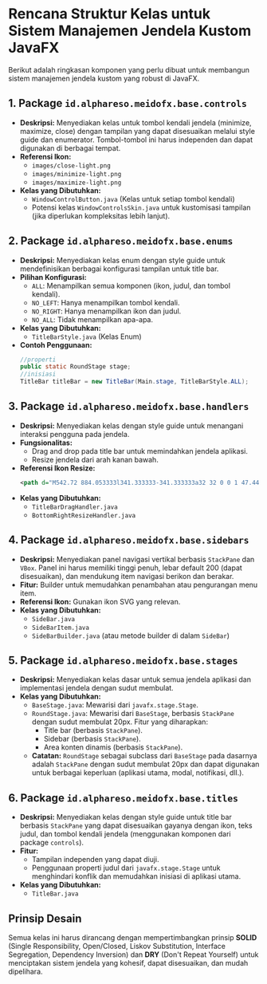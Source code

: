 # Rencana Struktur Kelas untuk Sistem Manajemen Jendela Kustom JavaFX

Berikut adalah ringkasan komponen yang perlu dibuat untuk membangun sistem manajemen jendela kustom yang robust di JavaFX.

## 1. Package `id.alphareso.meidofx.base.controls`

* **Deskripsi:** Menyediakan kelas untuk tombol kendali jendela (minimize, maximize, close) dengan tampilan yang dapat disesuaikan melalui style guide dan enumerator. Tombol-tombol ini harus independen dan dapat digunakan di berbagai tempat.
* **Referensi Ikon:**
    * `images/close-light.png`
    * `images/minimize-light.png`
    * `images/maximize-light.png`
* **Kelas yang Dibutuhkan:**
    * `WindowControlButton.java` (Kelas untuk setiap tombol kendali)
    * Potensi kelas `WindowControlsSkin.java` untuk kustomisasi tampilan (jika diperlukan kompleksitas lebih lanjut).

## 2. Package `id.alphareso.meidofx.base.enums`

* **Deskripsi:** Menyediakan kelas enum dengan style guide untuk mendefinisikan berbagai konfigurasi tampilan untuk title bar.
* **Pilihan Konfigurasi:**
    * `ALL`: Menampilkan semua komponen (ikon, judul, dan tombol kendali).
    * `NO_LEFT`: Hanya menampilkan tombol kendali.
    * `NO_RIGHT`: Hanya menampilkan ikon dan judul.
    * `NO_ALL`: Tidak menampilkan apa-apa.
* **Kelas yang Dibutuhkan:**
    * `TitleBarStyle.java` (Kelas Enum)
* **Contoh Penggunaan:**
    ```java
    //properti
    public static RoundStage stage;
    //inisiasi
    TitleBar titleBar = new TitleBar(Main.stage, TitleBarStyle.ALL);
    ```

## 3. Package `id.alphareso.meidofx.base.handlers`

* **Deskripsi:** Menyediakan kelas dengan style guide untuk menangani interaksi pengguna pada jendela.
* **Fungsionalitas:**
    * Drag and drop pada title bar untuk memindahkan jendela aplikasi.
    * Resize jendela dari arah kanan bawah.
* **Referensi Ikon Resize:**
    ```svg
    <path d="M542.72 884.053333l341.333333-341.333333a32 32 0 0 1 47.445334 42.816l-2.197334 2.432-341.333333 341.333333a32 32 0 0 1-47.466667-42.837333l2.197334-2.432 341.333333-341.333333-341.333333 341.333333z m-437.333333-10.666666l778.666666-778.666667a32 32 0 0 1 47.445334 42.816l-2.197334 2.432-778.666666 778.666667a32 32 0 0 1-47.466667-42.837334l2.197333-2.432 778.666667-778.666666-778.666667 778.666666z"/>
    ```
* **Kelas yang Dibutuhkan:**
    * `TitleBarDragHandler.java`
    * `BottomRightResizeHandler.java`

## 4. Package `id.alphareso.meidofx.base.sidebars`

* **Deskripsi:** Menyediakan panel navigasi vertikal berbasis `StackPane` dan `VBox`. Panel ini harus memiliki tinggi penuh, lebar default 200 (dapat disesuaikan), dan mendukung item navigasi berikon dan berakar.
* **Fitur:** Builder untuk memudahkan penambahan atau pengurangan menu item.
* **Referensi Ikon:** Gunakan ikon SVG yang relevan.
* **Kelas yang Dibutuhkan:**
    * `SideBar.java`
    * `SideBarItem.java`
    * `SideBarBuilder.java` (atau metode builder di dalam `SideBar`)

## 5. Package `id.alphareso.meidofx.base.stages`

* **Deskripsi:** Menyediakan kelas dasar untuk semua jendela aplikasi dan implementasi jendela dengan sudut membulat.
* **Kelas yang Dibutuhkan:**
    * `BaseStage.java`: Mewarisi dari `javafx.stage.Stage`.
    * `RoundStage.java`: Mewarisi dari `BaseStage`, berbasis `StackPane` dengan sudut membulat 20px. Fitur yang diharapkan:
        * Title bar (berbasis `StackPane`).
        * Sidebar (berbasis `StackPane`).
        * Area konten dinamis (berbasis `StackPane`).
    * **Catatan:** `RoundStage` sebagai subclass dari `BaseStage` pada dasarnya adalah `StackPane` dengan sudut membulat 20px dan dapat digunakan untuk berbagai keperluan (aplikasi utama, modal, notifikasi, dll.).

## 6. Package `id.alphareso.meidofx.base.titles`

* **Deskripsi:** Menyediakan kelas dengan style guide untuk title bar berbasis `StackPane` yang dapat disesuaikan gayanya dengan ikon, teks judul, dan tombol kendali jendela (menggunakan komponen dari package `controls`).
* **Fitur:**
    * Tampilan independen yang dapat diuji.
    * Penggunaan properti judul dari `javafx.stage.Stage` untuk menghindari konflik dan memudahkan inisiasi di aplikasi utama.
* **Kelas yang Dibutuhkan:**
    * `TitleBar.java`

## Prinsip Desain

Semua kelas ini harus dirancang dengan mempertimbangkan prinsip **SOLID** (Single Responsibility, Open/Closed, Liskov Substitution, Interface Segregation, Dependency Inversion) dan **DRY** (Don't Repeat Yourself) untuk menciptakan sistem jendela yang kohesif, dapat disesuaikan, dan mudah dipelihara.